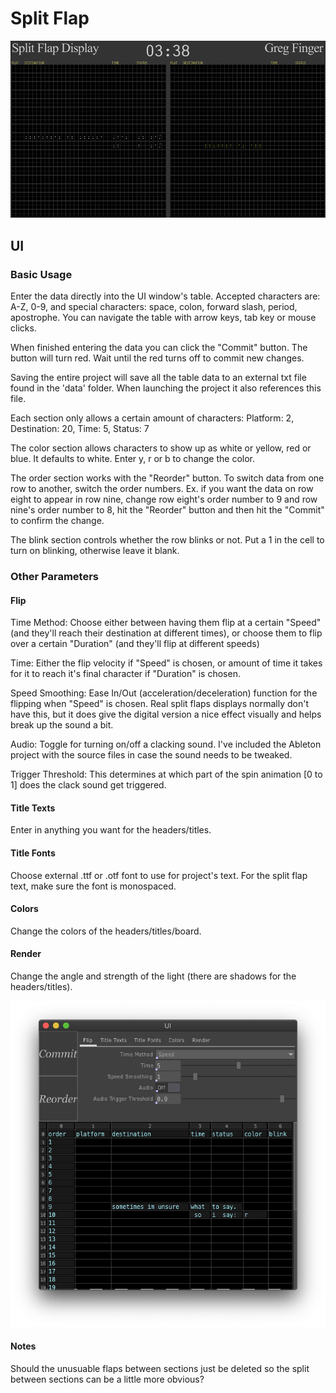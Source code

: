 # Split Flap

![gif](images/splitFlap.gif)

## UI

### Basic Usage
Enter the data directly into the UI window's table. Accepted characters are: A-Z, 0-9, and special characters: space, colon, forward slash, period, apostrophe. You can navigate the table with arrow keys, tab key or mouse clicks.

When finished entering the data you can click the "Commit" button. The button will turn red. Wait until the red turns off to commit new changes.

Saving the entire project will save all the table data to an external txt file found in the 'data' folder. When launching the project it also references this file.

Each section only allows a certain amount of characters:
Platform: 2, Destination: 20, Time: 5, Status: 7

The color section allows characters to show up as white or yellow, red or blue. It defaults to white. Enter y, r or b to change the color.

The order section works with the "Reorder" button. To switch data from one row to another, switch the order numbers. Ex. if you want the data on row eight to appear in row nine, change row eight's order number to 9 and row nine's order number to 8, hit the "Reorder" button and then hit the "Commit" to confirm the change.

The blink section controls whether the row blinks or not. Put a 1 in the cell to turn on blinking, otherwise leave it blank.

### Other Parameters
#### Flip
Time Method: Choose either between having them flip at a certain "Speed" (and they'll reach their destination at different times), or choose them to flip over a certain "Duration" (and they'll flip at different speeds)

Time: Either the flip velocity if "Speed" is chosen, or amount of time it takes for it to reach it's final character if "Duration" is chosen.

Speed Smoothing: Ease In/Out (acceleration/deceleration) function for the flipping when "Speed" is chosen. Real split flaps displays normally don't have this, but it does give the digital version a nice effect visually and helps break up the sound a bit.

Audio: Toggle for turning on/off a clacking sound. I've included the Ableton project with the source files in case the sound needs to be tweaked.

Trigger Threshold: This determines at which part of the spin animation [0 to 1] does the clack sound get triggered.

#### Title Texts
Enter in anything you want for the headers/titles.

#### Title Fonts
Choose external .ttf or .otf font to use for project's text. For the split flap text, make sure the font is monospaced.

#### Colors
Change the colors of the headers/titles/board.

#### Render
Change the angle and strength of the light (there are shadows for the headers/titles).

![params](images/params.png)

#### Notes
Should the unusuable flaps between sections just be deleted so the split between sections can be a little more obvious?